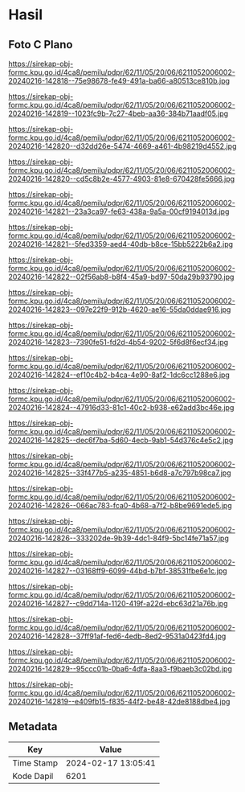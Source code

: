 # Hasil

## Foto C Plano

https://sirekap-obj-formc.kpu.go.id/4ca8/pemilu/pdpr/62/11/05/20/06/6211052006002-20240216-142818--75e98678-fe49-491a-ba66-a80513ce810b.jpg

https://sirekap-obj-formc.kpu.go.id/4ca8/pemilu/pdpr/62/11/05/20/06/6211052006002-20240216-142819--1023fc9b-7c27-4beb-aa36-384b71aadf05.jpg

https://sirekap-obj-formc.kpu.go.id/4ca8/pemilu/pdpr/62/11/05/20/06/6211052006002-20240216-142820--d32dd26e-5474-4669-a461-4b98219d4552.jpg

https://sirekap-obj-formc.kpu.go.id/4ca8/pemilu/pdpr/62/11/05/20/06/6211052006002-20240216-142820--cd5c8b2e-4577-4903-81e8-670428fe5666.jpg

https://sirekap-obj-formc.kpu.go.id/4ca8/pemilu/pdpr/62/11/05/20/06/6211052006002-20240216-142821--23a3ca97-fe63-438a-9a5a-00cf9194013d.jpg

https://sirekap-obj-formc.kpu.go.id/4ca8/pemilu/pdpr/62/11/05/20/06/6211052006002-20240216-142821--5fed3359-aed4-40db-b8ce-15bb5222b6a2.jpg

https://sirekap-obj-formc.kpu.go.id/4ca8/pemilu/pdpr/62/11/05/20/06/6211052006002-20240216-142822--02f56ab8-b8f4-45a9-bd97-50da29b93790.jpg

https://sirekap-obj-formc.kpu.go.id/4ca8/pemilu/pdpr/62/11/05/20/06/6211052006002-20240216-142823--097e22f9-912b-4620-ae16-55da0ddae916.jpg

https://sirekap-obj-formc.kpu.go.id/4ca8/pemilu/pdpr/62/11/05/20/06/6211052006002-20240216-142823--7390fe51-fd2d-4b54-9202-5f6d8f6ecf34.jpg

https://sirekap-obj-formc.kpu.go.id/4ca8/pemilu/pdpr/62/11/05/20/06/6211052006002-20240216-142824--ef10c4b2-b4ca-4e90-8af2-1dc6cc1288e6.jpg

https://sirekap-obj-formc.kpu.go.id/4ca8/pemilu/pdpr/62/11/05/20/06/6211052006002-20240216-142824--47916d33-81c1-40c2-b938-e62add3bc46e.jpg

https://sirekap-obj-formc.kpu.go.id/4ca8/pemilu/pdpr/62/11/05/20/06/6211052006002-20240216-142825--dec6f7ba-5d60-4ecb-9ab1-54d376c4e5c2.jpg

https://sirekap-obj-formc.kpu.go.id/4ca8/pemilu/pdpr/62/11/05/20/06/6211052006002-20240216-142825--33f477b5-a235-4851-b6d8-a7c797b98ca7.jpg

https://sirekap-obj-formc.kpu.go.id/4ca8/pemilu/pdpr/62/11/05/20/06/6211052006002-20240216-142826--066ac783-fca0-4b68-a7f2-b8be9691ede5.jpg

https://sirekap-obj-formc.kpu.go.id/4ca8/pemilu/pdpr/62/11/05/20/06/6211052006002-20240216-142826--333202de-9b39-4dc1-84f9-5bc14fe71a57.jpg

https://sirekap-obj-formc.kpu.go.id/4ca8/pemilu/pdpr/62/11/05/20/06/6211052006002-20240216-142827--03168ff9-6099-44bd-b7bf-38531fbe6e1c.jpg

https://sirekap-obj-formc.kpu.go.id/4ca8/pemilu/pdpr/62/11/05/20/06/6211052006002-20240216-142827--c9dd714a-1120-419f-a22d-ebc63d21a76b.jpg

https://sirekap-obj-formc.kpu.go.id/4ca8/pemilu/pdpr/62/11/05/20/06/6211052006002-20240216-142828--37ff91af-fed6-4edb-8ed2-9531a0423fd4.jpg

https://sirekap-obj-formc.kpu.go.id/4ca8/pemilu/pdpr/62/11/05/20/06/6211052006002-20240216-142829--95ccc01b-0ba6-4dfa-8aa3-f9baeb3c02bd.jpg

https://sirekap-obj-formc.kpu.go.id/4ca8/pemilu/pdpr/62/11/05/20/06/6211052006002-20240216-142819--e409fb15-f835-44f2-be48-42de8188dbe4.jpg


## Metadata

| Key        | Value               |
| ---------- | ------------------- |
| Time Stamp | 2024-02-17 13:05:41 |
| Kode Dapil | 6201                |



